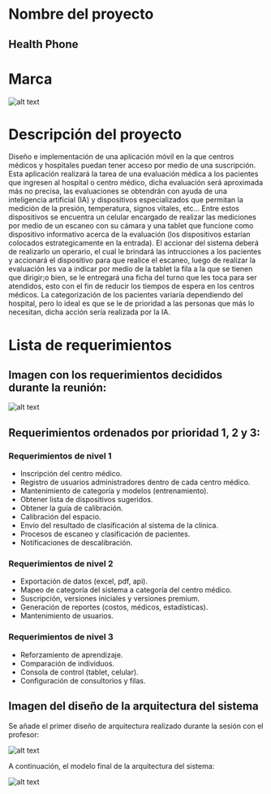 # Nombre del proyecto

## Health Phone

# Marca

![alt text](./Healthphone/Documentation/Images/Logo.jpeg)

# Descripción del proyecto

Diseño e implementación de una aplicación móvil en la que centros médicos y hospitales puedan tener acceso por medio de una suscripción. Esta aplicación realizará la tarea de una evaluación médica a los pacientes que ingresen al hospital o centro médico, dicha evaluación será aproximada más no precisa, las evaluaciones se obtendrán con ayuda de una inteligencia artificial (IA) y dispositivos especializados que permitan la medición de la presión, temperatura, signos vitales, etc... Entre estos dispositivos se encuentra un celular encargado de realizar las mediciones por medio de un escaneo con su cámara y una tablet que funcione como dispositivo informativo acerca de la evaluación (los dispositivos estarían colocados estrategicamente en la entrada). El accionar del sistema deberá de realizarlo un operario, el cual le brindará las intrucciones a los pacientes y accionará el dispositivo para que realice el escaneo, luego de realizar la evaluación les va a indicar por medio de la tablet la fila a la que se tienen que dirigir;o bien, se le entregará una ficha del turno que les toca para ser atendidos, esto con el fin de reducir los tiempos de espera en los centros médicos. La categorización de los pacientes variaría dependiendo del hospital, pero lo ideal es que se le de prioridad a las personas que más lo necesitan, dicha acción sería realizada por la IA.


# Lista de requerimientos

## Imagen con los requerimientos decididos durante la reunión:

![alt text](./Healthphone/Documentation/Images/ListaRequerimientos.jpeg)

## Requerimientos ordenados por prioridad 1, 2 y 3:

### Requerimientos de nivel 1

- Inscripción del centro médico.
- Registro de usuarios administradores dentro de cada centro médico.
- Mantenimiento de categoría y modelos (entrenamiento).
- Obtener lista de dispositivos sugeridos.
- Obtener la guía de calibración.
- Calibración del espacio.
- Envío del resultado de clasificación al sistema de la clínica.
- Procesos de escaneo y clasificación de pacientes.
- Notificaciones de descalibración.

### Requerimientos de nivel 2

- Exportación de datos (excel, pdf, api).
- Mapeo de categoría del sistema a categoría del centro médico.
- Suscripción, versiones iniciales y versiones premium.
- Generación de reportes (costos, médicos, estadísticas).
- Mantenimiento de usuarios.

### Requerimientos de nivel 3

- Reforzamiento de aprendizaje.
- Comparación de individuos.
- Consola de control (tablet, celular).
- Configuración de consultorios y filas. 

## Imagen del diseño de la arquitectura del sistema

Se añade el primer diseño de arquitectura realizado durante la sesión con el profesor:

![alt text](./Healthphone/Documentation/Images/DiagramaInicial.jpeg)

A continuación, el modelo final de la arquitectura del sistema:

![alt text](./Healthphone/Documentation/Images/DiagramaFinal.png)
